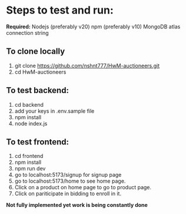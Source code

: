 # Steps to test and run:
**Required:** 
    Nodejs (preferably v20)
    npm (preferably v10)
    MongoDB atlas connection string

## To clone locally
1. git clone https://github.com/nshnt777/HwM-auctioneers.git
2. cd HwM-auctioneers
   
## To test backend:
1. cd backend
2. add your keys in .env.sample file
3. npm install
4. node index.js

## To test frontend:
1. cd frontend
2. npm install
3. npm run dev
4. go to localhost:5173/signup for signup page
5. go to localhost:5173/home to see home page.
6. Click on a product on home page to go to product page.
7. Click on pariticipate in bidding to enroll in it.

**Not fully implemented yet work is being constantly done**
